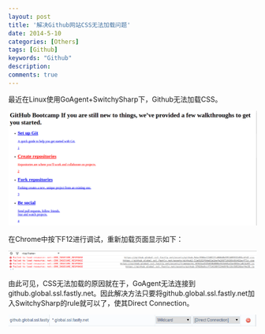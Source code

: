 ```yaml
---
layout: post
title: '解决Github网站CSS无法加载问题'
date: 2014-5-10
categories: [Others]
tags: [Github]
keywords: "Github"
description: 
comments: true
---
```

最近在Linux使用GoAgent+SwitchySharp下，Github无法加载CSS。

![image](/images/legacy/2014/05/Selection_001.png)

在Chrome中按下F12进行调试，重新加载页面显示如下：

![image](/images/legacy/2014/05/Selection_002.png)

由此可见，CSS无法加载的原因就在于，GoAgent无法连接到github.global.ssl.fastly.net。因此解决方法只要将github.global.ssl.fastly.net加入SwitchySharp的rule就可以了，使其Direct Connection。

![image](/images/legacy/2014/05/Selection_003.png)
